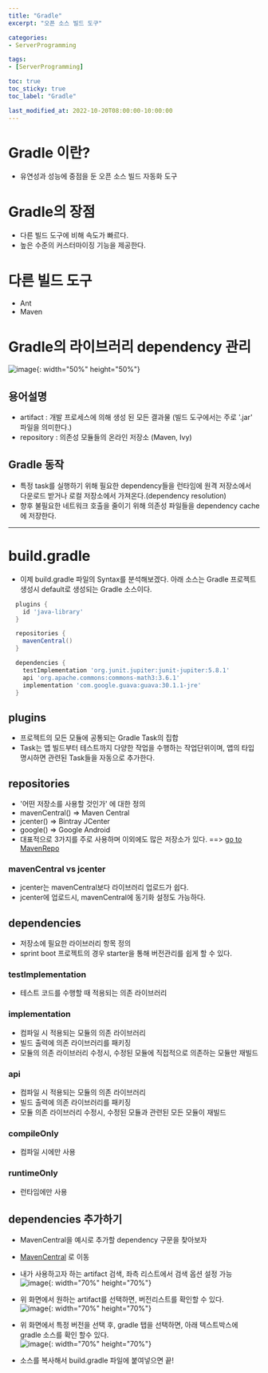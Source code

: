 ```yaml
---
title: "Gradle"
excerpt: "오픈 소스 빌드 도구"

categories:
- ServerProgramming

tags:
- [ServerProgramming]

toc: true
toc_sticky: true
toc_label: "Gradle"

last_modified_at: 2022-10-20T08:00:00-10:00:00
---
```

# Gradle 이란?
  - 유연성과 성능에 중점을 둔 오픈 소스 빌드 자동화 도구

# Gradle의 장점
  - 다른 빌드 도구에 비해 속도가 빠르다.
  - 높은 수준의 커스터마이징 기능을 제공한다.

# 다른 빌드 도구
  - Ant
  - Maven

# Gradle의 라이브러리 dependency 관리
  ![image](/assets/images/ServerProgramming/Gradle_Dependency_Administration.png){: width="50%" height="50%"}

## 용어설명
  - artifact : 개발 프로세스에 의해 생성 된 모든 결과물 (빌드 도구에서는 주로 '.jar' 파일을 의미한다.)
  - repository : 의존성 모듈들의 온라인 저장소 (Maven, Ivy)

## Gradle 동작
  - 특정 task를 실행하기 위해 필요한 dependency들을 런타임에 원격 저장소에서 다운로드 받거나 로컬 저장소에서 가져온다.(dependency resolution)
  - 향후 불필요한 네트워크 호출을 줄이기 위해 의존성 파일들을 dependency cache에 저장한다.

---

# build.gradle
  - 이제 build.gradle 파일의 Syntax를 분석해보겠다. 아래 소스는 Gradle 프로젝트 생성시 default로 생성되는 Gradle 소스이다.
  
  ```groovy
    plugins {
      id 'java-library'
    }

    repositories {
      mavenCentral()
    }

    dependencies {
      testImplementation 'org.junit.jupiter:junit-jupiter:5.8.1'
      api 'org.apache.commons:commons-math3:3.6.1'
      implementation 'com.google.guava:guava:30.1.1-jre'
    }

  ```

## plugins
  - 프로젝트의 모든 모듈에 공통되는 Gradle Task의 집합
  - Task는 앱 빌드부터 테스트까지 다양한 작업을 수행하는 작업단위이며, 앱의 타입 명시하면 관련된 Task들을 자동으로 추가한다.

## repositories
  - '어떤 저장소를 사용할 것인가' 에 대한 정의
  - mavenCentral() => Maven Central
  - jcenter() => Bintray JCenter
  - google() => Google Android
  - 대표적으로 3가지를 주로 사용하며 이외에도 많은 저장소가 있다. ==> [go to MavenRepo](https://mvnrepository.com/repos)

### mavenCentral vs jcenter
  - jcenter는 mavenCentral보다 라이브러리 업로드가 쉽다.
  - jcenter에 업로드시, mavenCentral에 동기화 설정도 가능하다.

## dependencies
  - 저장소에 필요한 라이브러리 항목 정의
  - sprint boot 프로젝트의 경우 starter을 통해 버전관리를 쉽게 할 수 있다.

### testImplementation
  - 테스트 코드를 수행할 때 적용되는 의존 라이브러리

### implementation
  - 컴파일 시 적용되는 모듈의 의존 라이브러리
  - 빌드 출력에 의존 라이브러리를 패키징
  - 모듈의 의존 라이브러리 수정시, 수정된 모듈에 직접적으로 의존하는 모듈만 재빌드

### api
  - 컴파일 시 적용되는 모듈의 의존 라이브러리
  - 빌드 출력에 의존 라이브러리를 패키징
  - 모듈 의존 라이브러리 수정시, 수정된 모듈과 관련된 모든 모듈이 재빌드

### compileOnly
  - 컴파일 시에만 사용

### runtimeOnly
  - 런타임에만 사용

## dependencies 추가하기
  - MavenCentral을 예시로 추가할 dependency 구문을 찾아보자
  - [MavenCentral](https://mvnrepository.com/) 로 이동
  - 내가 사용하고자 하는 artifact 검색, 좌측 리스트에서 검색 옵션 설정 가능  
  ![image](/assets/images/ServerProgramming/Gradle_Dependency_SearchResult.png){: width="70%" height="70%"}  
  - 위 화면에서 원하는 artifact를 선택하면, 버전리스트를 확인할 수 있다.  
  ![image](/assets/images/ServerProgramming/Gradle_Dependency_SelectVersion.png){: width="70%" height="70%"}  
  - 위 화면에서 특정 버전을 선택 후, gradle 탭을 선택하면, 아래 텍스트박스에 gradle 소스를 확인 할수 있다.  
  ![image](/assets/images/ServerProgramming/Gradle_Dependency_Code.png){: width="70%" height="70%"}  

  - 소스를 복사해서 build.gradle 파일에 붙여넣으면 끝!


